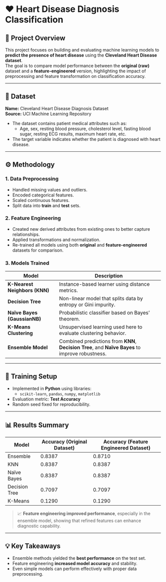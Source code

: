 # ❤️ Heart Disease Diagnosis Classification

## 📘 Project Overview
This project focuses on building and evaluating machine learning models to **predict the presence of heart disease** using the **Cleveland Heart Disease dataset**.  
The goal is to compare model performance between the **original (raw)** dataset and a **feature-engineered** version, highlighting the impact of preprocessing and feature transformation on classification accuracy.

---

## 🧩 Dataset
**Name:** Cleveland Heart Disease Diagnosis Dataset  
**Source:** UCI Machine Learning Repository  

- The dataset contains patient medical attributes such as:
  - Age, sex, resting blood pressure, cholesterol level, fasting blood sugar, resting ECG results, maximum heart rate, etc.
- The target variable indicates whether the patient is diagnosed with heart disease.

---

## ⚙️ Methodology

### 1. **Data Preprocessing**
- Handled missing values and outliers.
- Encoded categorical features.
- Scaled continuous features.
- Split data into **train** and **test** sets.

### 2. **Feature Engineering**
- Created new derived attributes from existing ones to better capture relationships.
- Applied transformations and normalization.
- Re-trained all models using both **original** and **feature-engineered** datasets for comparison.

### 3. **Models Trained**
| Model | Description |
|--------|-------------|
| **K-Nearest Neighbors (KNN)** | Instance-based learner using distance metrics. |
| **Decision Tree** | Non-linear model that splits data by entropy or Gini impurity. |
| **Naïve Bayes (GaussianNB)** | Probabilistic classifier based on Bayes’ theorem. |
| **K-Means Clustering** | Unsupervised learning used here to evaluate clustering behavior. |
| **Ensemble Model** | Combined predictions from **KNN**, **Decision Tree**, and **Naïve Bayes** to improve robustness. |

---

## 🧠 Training Setup
- Implemented in **Python** using libraries:
  - `scikit-learn`, `pandas`, `numpy`, `matplotlib`
- Evaluation metric: **Test Accuracy**
- Random seed fixed for reproducibility.

---

## 📊 Results Summary

| Model | Accuracy (Original Dataset) | Accuracy (Feature Engineered Dataset) |
|--------|------------------------------|----------------------------------------|
| Ensemble | 0.8387 | 0.8710 |
| KNN | 0.8387 | 0.8387 |
| Naïve Bayes | 0.8387 | 0.8387 |
| Decision Tree | 0.7097 | 0.7097 |
| K-Means | 0.1290 | 0.1290 |

> 📈 **Feature engineering improved performance**, especially in the ensemble model, showing that refined features can enhance diagnostic capability.

---

## 💡 Key Takeaways
- Ensemble methods yielded the **best performance** on the test set.
- Feature engineering **increased model accuracy** and stability.
- Even simple models can perform effectively with proper data preprocessing.
